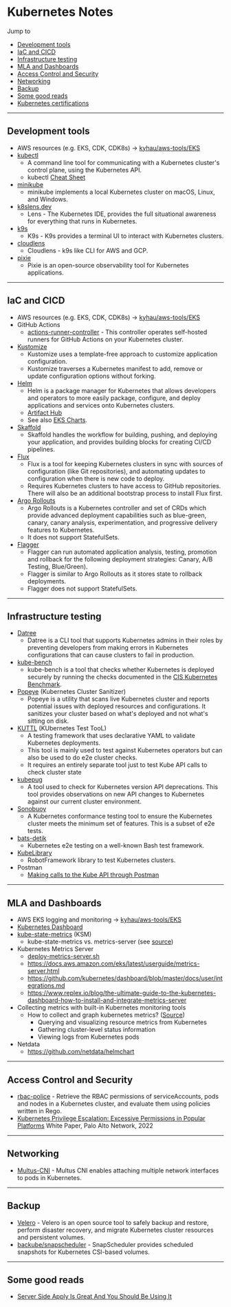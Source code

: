 # Kubernetes Notes

Jump to
- [Development tools](#development-tools)
- [IaC and CICD](#iac-and-cicd)
- [Infrastructure testing](#infrastructure-testing)
- [MLA and Dashboards](#mla-and-dashboards)
- [Access Control and Security](#access-control-and-security)
- [Networking](#networking)
- [Backup](#backup)
- [Some good reads](#some-good-reads)
- [Kubernetes certifications](../../quick-notes/Certs-Kubernetes.md)


---
## Development tools

- AWS resources (e.g. EKS, CDK, CDK8s) -> [kyhau/aws-tools/EKS](https://github.com/kyhau/aws-tools/tree/master/EKS)
- [kubectl](https://kubernetes.io/docs/reference/kubectl/)
    - A command line tool for communicating with a Kubernetes cluster's control plane, using the Kubernetes API.
    - kubectl [Cheat Sheet](https://kubernetes.io/docs/reference/kubectl/cheatsheet/)
- [minikube](https://github.com/kubernetes/minikube)
    - minikube implements a local Kubernetes cluster on macOS, Linux, and Windows.
- [k8slens.dev](https://k8slens.dev/)
    - Lens - The Kubernetes IDE, provides the full situational awareness for everything that runs in Kubernetes.
- [k9s](https://github.com/derailed/k9s)
    - K9s - K9s provides a terminal UI to interact with Kubernetes clusters.
- [cloudlens]([https://github.com/derailed/k9s](https://github.com/one2nc/cloudlens))
    - Cloudlens - k9s like CLI for AWS and GCP.
- [pixie](https://github.com/pixie-io/pixie)
    - Pixie is an open-source observability tool for Kubernetes applications.


---
## IaC and CICD

- AWS resources (e.g. EKS, CDK, CDK8s) -> [kyhau/aws-tools/EKS](https://github.com/kyhau/aws-tools/tree/master/EKS)
- GitHub Actions
    - [actions-runner-controller](https://github.com/actions-runner-controller/actions-runner-controller) - This controller operates self-hosted runners for GitHub Actions on your Kubernetes cluster.
- [Kustomize](https://kustomize.io/)
    - Kustomize uses a template-free approach to customize application configuration.
    - Kustomize traverses a Kubernetes manifest to add, remove or update configuration options without forking.
- [Helm](https://helm.sh)
    - Helm is a package manager for Kubernetes that allows developers and operators to more easily package, configure, and deploy applications and services onto Kubernetes clusters.
    - [Artifact Hub](https://artifacthub.io/packages/)
    - See also [EKS Charts](https://github.com/aws/eks-charts).
- [Skaffold](https://github.com/GoogleContainerTools/skaffold)
    - Skaffold handles the workflow for building, pushing, and deploying your application, and provides building blocks for creating CI/CD pipelines.
- [Flux](https://github.com/fluxcd/flux2)
    - Flux is a tool for keeping Kubernetes clusters in sync with sources of configuration (like Git repositories), and automating updates to configuration when there is new code to deploy.
    - Requires Kubernetes clusters to have access to GitHub repositories. There will also be an additional bootstrap process to install Flux first.
- [Argo Rollouts](https://github.com/argoproj/argo-rollouts/)
    - Argo Rollouts is a Kubernetes controller and set of CRDs which provide advanced deployment capabilities such as blue-green, canary, canary analysis, experimentation, and progressive delivery features to Kubernetes.
    - It does not support StatefulSets.
- [Flagger](https://github.com/fluxcd/flagger)
    - Flagger can run automated application analysis, testing, promotion and rollback for the following deployment strategies: Canary, A/B Testing, Blue/Green).
    - Flagger is similar to Argo Rollouts as it stores state to rollback deployments.
    - Flagger does not support StatefulSets.

---
## Infrastructure testing

- [Datree](https://github.com/datreeio/datree)
    - Datree is a CLI tool that supports Kubernetes admins in their roles by preventing developers from making errors in Kubernetes configurations that can cause clusters to fail in production.
- [kube-bench](https://github.com/aquasecurity/kube-bench)
    - kube-bench is a tool that checks whether Kubernetes is deployed securely by running the checks documented in the [CIS Kubernetes Benchmark](https://www.cisecurity.org/benchmark/kubernetes/).
- [Popeye](https://github.com/derailed/popeye) (Kubernetes Cluster Sanitizer)
    - Popeye is a utility that scans live Kubernetes cluster and reports potential issues with deployed resources and configurations. It sanitizes your cluster based on what's deployed and not what's sitting on disk.
- [KUTTL](https://kuttl.dev/docs/what-is-kuttl.html) (KUbernetes Test TooL)
    - A testing framework that uses declarative YAML to validate Kubernetes deployments.
    - This tool is mainly used to test against Kubernetes operators but can also be used to do e2e cluster checks.
    - It requires an entirely separate tool just to test Kube API calls to check cluster state
- [kubepug](https://github.com/rikatz/kubepug)
    - A tool used to check for Kubernetes version API deprecations. This tool provides observations on new API changes to Kubernetes against our current cluster environment.
- [Sonobuoy](https://sonobuoy.io/docs/v0.56.2/)
    - A Kubernetes conformance testing tool to ensure the Kubernetes cluster meets the minimum set of features. This is a subset of e2e tests.
- [bats-detik](https://github.com/bats-core/bats-detik)
    - Kubernetes e2e testing on a well-known Bash test framework.
- [KubeLibrary](https://github.com/devopsspiral/KubeLibrary)
    - RobotFramework library to test Kubernetes clusters.
- Postman
    - [Making calls to the Kube API through Postman](https://swiber.dev/automating-kubernetes-deployments-with-postman#the-big-reveal)

---
## MLA and Dashboards

- AWS EKS logging and monitoring -> [kyhau/aws-tools/EKS](https://github.com/kyhau/aws-tools/tree/master/EKS)
- [Kubernetes Dashboard](https://github.com/kubernetes/dashboard)
- [kube-state-metrics](https://github.com/kubernetes/kube-state-metrics) (KSM)
    - kube-state-metrics vs. metrics-server (see [source](https://github.com/kubernetes/kube-state-metrics))
- Kubernetes Metrics Server
    - [deploy-metrics-server.sh](./deploy-metrics-server.sh)
    - https://docs.aws.amazon.com/eks/latest/userguide/metrics-server.html
    - https://github.com/kubernetes/dashboard/blob/master/docs/user/integrations.md
    - https://www.replex.io/blog/the-ultimate-guide-to-the-kubernetes-dashboard-how-to-install-and-integrate-metrics-server
- Collecting metrics with built-in Kubernetes monitoring tools
    - How to collect and graph kubernetes metrics? ([Source](https://www.datadoghq.com/blog/how-to-collect-and-graph-kubernetes-metrics/))
        - Querying and visualizing resource metrics from Kubernetes
        - Gathering cluster-level status information
        - Viewing logs from Kubernetes pods
- Netdata
    - https://github.com/netdata/helmchart


---
## Access Control and Security

- [rbac-police](https://github.com/PaloAltoNetworks/rbac-police) - Retrieve the RBAC permissions of serviceAccounts, pods and nodes in a Kubernetes cluster, and evaluate them using policies written in Rego.
- [Kubernetes Privilege Escalation: Excessive Permissions in Popular Platforms](https://www.paloaltonetworks.com/apps/pan/public/downloadResource?pagePath=/content/pan/en_US/resources/whitepapers/kubernetes-privilege-escalation-excessive-permissions-in-popular-platforms) White Paper,  Palo Alto Network, 2022


---
## Networking

- [Multus-CNI](https://github.com/k8snetworkplumbingwg/multus-cni) - Multus CNI enables attaching multiple network interfaces to pods in Kubernetes.


---
## Backup
- [Velero](https://velero.io/) - Velero is an open source tool to safely backup and restore, perform disaster recovery, and migrate Kubernetes cluster resources and persistent volumes.
- [backube/snapscheduler](https://github.com/backube/snapscheduler) - SnapScheduler provides scheduled snapshots for Kubernetes CSI-based volumes.


---
## Some good reads
- [Server Side Apply Is Great And You Should Be Using It](https://kubernetes.io/blog/2022/10/20/advanced-server-side-apply/)
